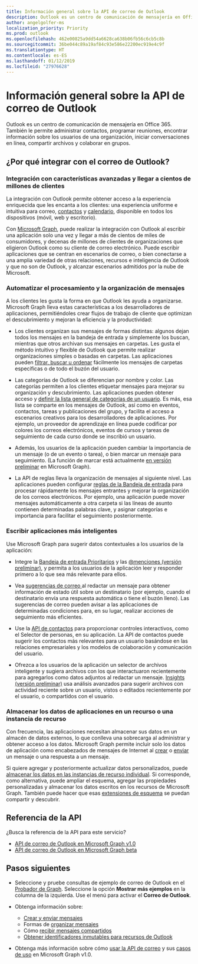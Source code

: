 ```yaml
---
title: Información general sobre la API de correo de Outlook
description: Outlook es un centro de comunicación de mensajería en Office 365. También le permite administrar contactos, programar reuniones, buscar información sobre los usuarios en una organización,
author: angelgolfer-ms
localization_priority: Priority
ms.prod: outlook
ms.openlocfilehash: 462e00825a9dd54a6628ca638b06fb56c6cb5c8b
ms.sourcegitcommit: 36be044c89a19af84c93e586e22200ec919e4c9f
ms.translationtype: HT
ms.contentlocale: es-ES
ms.lasthandoff: 01/12/2019
ms.locfileid: "27976628"
---
```

# <a name="outlook-mail-api-overview"></a>Información general sobre la API de correo de Outlook

Outlook es un centro de comunicación de mensajería en Office 365. También le permite administrar contactos, programar reuniones, encontrar información sobre los usuarios de una organización, iniciar conversaciones en línea, compartir archivos y colaborar en grupos.

## <a name="why-integrate-with-outlook-mail"></a>¿Por qué integrar con el correo de Outlook?

### <a name="integrate-with-rich-features-and-reach-hundreds-of-millions-of-customers"></a>Integración con características avanzadas y llegar a cientos de millones de clientes

La integración con Outlook permite obtener acceso a la experiencia enriquecida que les encanta a los clientes: una experiencia uniforme e intuitiva para correo, [contactos](outlook-contacts-concept-overview.md) y [calendario](outlook-calendar-concept-overview.md), disponible en todos los dispositivos (móvil, web y escritorio).

Con [Microsoft Graph](overview.md), puede realizar la integración con Outlook al escribir una aplicación solo una vez y llegar a más de cientos de miles de consumidores, y decenas de millones de clientes de organizaciones que eligieron Outlook como su cliente de correo electrónico. Puede escribir aplicaciones que se centran en escenarios de correo, o bien conectarse a una amplia variedad de otras relaciones, recursos e inteligencia de Outlook y que no son de Outlook, y alcanzar escenarios admitidos por la nube de Microsoft.

### <a name="automate-message-organization-and-processing"></a>Automatizar el procesamiento y la organización de mensajes

A los clientes les gusta la forma en que Outlook les ayuda a organizarse. Microsoft Graph lleva estas características a los desarrolladores de aplicaciones, permitiéndoles crear flujos de trabajo de cliente que optimizan el descubrimiento y mejoran la eficiencia y la productividad:

- Los clientes organizan sus mensajes de formas distintas: algunos dejan todos los mensajes en la bandeja de entrada y simplemente los buscan, mientras que otros archivan sus mensajes en carpetas. Les gusta el método intuitivo y flexible de Outlook que permite realizar organizaciones simples o basadas en carpetas. Las aplicaciones pueden [filtrar, buscar u ordenar](query-parameters.md) fácilmente los mensajes de carpetas específicas o de todo el buzón del usuario.

- Las categorías de Outlook se diferencian por nombre y color. Las categorías permiten a los clientes etiquetar mensajes para mejorar su organización y descubrimiento. Las aplicaciones pueden obtener acceso y [definir la lista general de categorías de un usuario](/graph/api/outlookuser-post-mastercategories?view=graph-rest-1.0). Es más, esa lista se comparte en los mensajes de Outlook, así como en eventos, contactos, tareas y publicaciones del grupo, y facilita el acceso a escenarios creativos para los desarrolladores de aplicaciones. Por ejemplo, un proveedor de aprendizaje en línea puede codificar por colores los correos electrónicos, eventos de cursos y tareas de seguimiento de cada curso donde se inscribió un usuario.

- Además, los usuarios de la aplicación pueden cambiar la importancia de un mensaje (o de un evento o tarea), o bien marcar un mensaje para seguimiento. (La función de marcar está actualmente [en versión preliminar](versioning-and-support.md#beta-version) en Microsoft Graph).

- La API de reglas lleva la organización de mensajes al siguiente nivel. Las aplicaciones pueden configurar [reglas de la Bandeja de entrada](/graph/api/resources/messagerule?view=graph-rest-1.0) para procesar rápidamente los mensajes entrantes y mejorar la organización de los correos electrónicos. Por ejemplo, una aplicación puede mover mensajes automáticamente a otra carpeta si las líneas de asunto contienen determinadas palabras clave, y asignar categorías e importancia para facilitar el seguimiento posteriormente.

### <a name="write-smarter-apps-that-leverage-intelligence"></a>Escribir aplicaciones más inteligentes

Use Microsoft Graph para sugerir datos contextuales a los usuarios de la aplicación:

- Integre la [Bandeja de entrada Prioritarios](/graph/api/resources/manage-focused-inbox?view=graph-rest-1.0) y las [@menciones (versión preliminar)](/graph/api/message-get?view=graph-rest-beta#request-2), y permita a los usuarios de la aplicación leer y responder primero a lo que sea más relevante para ellos.

- Vea [sugerencias de correo ](/graph/api/resources/mailtips?view=graph-rest-1.0) al redactar un mensaje para obtener información de estado útil sobre un destinatario (por ejemplo, cuando el destinatario envía una respuesta automática o tiene el buzón lleno). Las sugerencias de correo pueden avisar a las aplicaciones de determinadas condiciones para, en su lugar, realizar acciones de seguimiento más eficientes.

- Use la [API de contactos](people-example.md) para proporcionar controles interactivos, como el Selector de personas, en su aplicación. La API de contactos puede sugerir los contactos más relevantes para un usuario basándose en las relaciones empresariales y los modelos de colaboración y comunicación del usuario.

- Ofrezca a los usuarios de la aplicación un selector de archivos inteligente y sugiera archivos con los que interactuaron recientemente para agregarlos como datos adjuntos al redactar un mensaje. [Insights (versión preliminar)](/graph/api/resources/insights?view=graph-rest-beta) usa análisis avanzados para sugerir archivos con actividad reciente sobre un usuario, vistos o editados recientemente por el usuario, o compartidos con el usuario.


### <a name="store-app-data-in-a-resource-or-resource-instance"></a>Almacenar los datos de aplicaciones en un recurso o una instancia de recurso

Con frecuencia, las aplicaciones necesitan almacenar sus datos en un almacén de datos externos, lo que conlleva una sobrecarga al administrar y obtener acceso a los datos. Microsoft Graph permite incluir solo los datos de aplicación como encabezados de mensajes de Internet al [crear](/graph/api/user-post-messages?view=graph-rest-1.0#request-2) o [enviar](/graph/api/user-sendmail?view=graph-rest-1.0#request-2) un mensaje o una respuesta a un mensaje.

Si quiere agregar y posteriormente actualizar datos personalizados, puede [almacenar los datos en las instancias de recurso individual](extensibility-overview.md#open-extensions). Si corresponde, como alternativa, puede ampliar el esquema, agregar las propiedades personalizadas y almacenar los datos escritos en los recursos de Microsoft Graph. También puede hacer que esas [extensiones de esquema](extensibility-overview.md#schema-extensions) se puedan compartir y descubrir.

## <a name="api-reference"></a>Referencia de la API
¿Busca la referencia de la API para este servicio?

- [API de correo de Outlook en Microsoft Graph v1.0](/graph/api/resources/mail-api-overview?view=graph-rest-1.0)
- [API de correo de Outlook en Microsoft Graph beta](/graph/api/resources/mail-api-overview?view=graph-rest-beta)


## <a name="next-steps"></a>Pasos siguientes

- Seleccione y pruebe consultas de ejemplo de correo de Outlook en el [Probador de Graph](https://developer.microsoft.com/graph/graph-explorer/?request=me%2Fmessages&version=v1.0). Seleccione la opción **Mostrar más ejemplos** en la columna de la izquierda. Use el menú para activar el **Correo de Outlook**.
- Obtenga información sobre:

  - [Crear y enviar mensajes](outlook-create-send-messages.md)
  - Formas de [organizar mensajes](outlook-organize-messages.md)
  - Cómo [recibir mensajes compartidos](outlook-share-messages-folders.md)
  - [Obtener identificadores inmutables para recursos de Outlook](outlook-immutable-id.md)

- Obtenga más información sobre cómo [usar la API de correo](/graph/api/resources/mail-api-overview?view=graph-rest-1.0) y sus [casos de uso](/graph/api/resources/mail-api-overview?view=graph-rest-1.0#common-use-cases) en Microsoft Graph v1.0.


